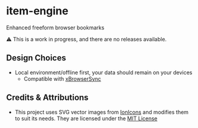 # item-engine

Enhanced freeform browser bookmarks

⚠️ This is a work in progress, and there are no releases available.

## Design Choices

- Local environment/offline first, your data should remain on your devices
  - Compatible with [xBrowserSync](https://www.xbrowsersync.org/)

## Credits & Attributions

- This project uses SVG vector images from [IonIcons](https://ionicons.com/) and modifies them to suit its needs. They are licensed under the [MIT License](https://github.com/ionic-team/ionicons/blob/master/LICENSE)
